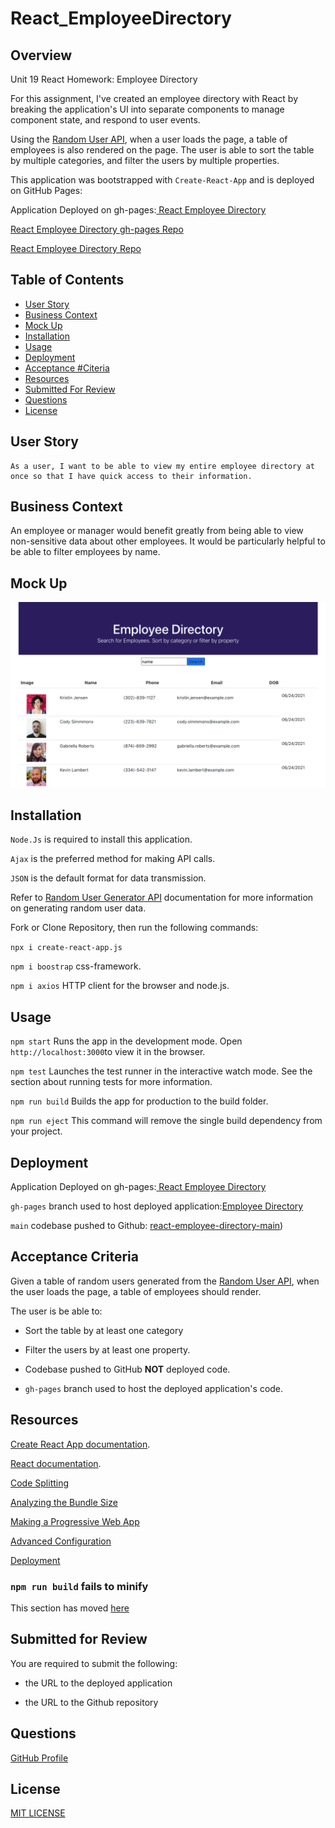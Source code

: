 # React_EmployeeDirectory

## Overview

Unit 19 React Homework: Employee Directory

For this assignment, I've created an employee directory with React by breaking the application's UI into separate components to manage component state, and respond to user events. 

Using the [Random User API](https://randomuser.me/), when a user loads the page, a table of employees is also rendered on the page. The user is able to sort the table by multiple categories, and filter the users by multiple properties. 

This application was bootstrapped with `Create-React-App` and is deployed on GitHub Pages:

Application Deployed on gh-pages:[ React Employee Directory](https://rdevans87.github.io/react-employee-directory/)

[React Employee Directory gh-pages Repo](https://github.com/rdevans87/react-employee-directory/blob/main/README.md)

[React Employee Directory Repo](https://github.com/rdevans87/react-employee-directory)

## Table of Contents
* [User Story](#user-story)
* [Business Context](#business-context)
* [Mock Up](#mock-up)
* [Installation](#installation)
* [Usage](#usage)
* [Deployment](#deployment)
* [Acceptance #Citeria](#)
* [Resources](#resources)
* [Submitted For Review](#submitted-for-review)
* [Questions](#questions)
* [License](#license)



## User Story
```
As a user, I want to be able to view my entire employee directory at once so that I have quick access to their information.
```
## Business Context

An employee or manager would benefit greatly from being able to view non-sensitive data about other employees. It would be particularly helpful to be able to filter employees by name.

## Mock Up

<img src="public/screenshot.png" width="620px">


## Installation

`Node.Js` is required to install this application.

`Ajax` is the preferred method for making API calls. 

`JSON` is the default format for data transmission.

Refer to [Random User Generator API](https://randomuser.me/documentation#intro) documentation for more information on generating random user data.

Fork or Clone Repository, then run the following commands:

`npx i create-react-app.js` 

`npm i boostrap` css-framework.

`npm i axios` HTTP client for the browser and node.js.


 ## Usage

`npm start` 
Runs the app in the development mode.
Open `http://localhost:3000`to view it in the browser.

`npm test`
Launches the test runner in the interactive watch mode.
See the section about running tests for more information.

`npm run build` 
Builds the app for production to the build folder.

   
`npm run eject`
 This command will remove the single build dependency from your project.  

## Deployment

Application Deployed on gh-pages:[ React Employee Directory](https://rdevans87.github.io/react-employee-directory/)

`gh-pages` branch used to host deployed application:[Employee Directory](/)

`main` codebase pushed to Github: [react-employee-directory-main](https://github.com/rdevans87/React_EmployeeDirectory))


## Acceptance Criteria

Given a table of random users generated from the [Random User API](https://randomuser.me/), when the user loads the page, a table of employees should render. 

The user is be able to:

  * Sort the table by at least one category

  * Filter the users by at least one property.
  
  * Codebase pushed to GitHub **NOT** deployed code.
  
  * `gh-pages` branch used to host the deployed application's code. 

## Resources 

[Create React App documentation](https://facebook.github.io/create-react-app/docs/getting-started).

[React documentation](https://reactjs.org/).

[Code Splitting](https://facebook.github.io/create-react-app/docs/code-splitting)

[Analyzing the Bundle Size](https://facebook.github.io/create-react-app/docs/analyzing-the-bundle-size)

[ Making a Progressive Web App](https://facebook.github.io/create-react-app/docs/making-a-progressive-web-app)

[Advanced Configuration](https://facebook.github.io/create-react-app/docs/advanced-configuration)

[Deployment](https://facebook.github.io/create-react-app/docs/deployment)

### `npm run build` fails to minify

This section has moved [here](https://facebook.github.io/create-react-app/docs/troubleshooting#npm-run-build-fails-to-minify)

## Submitted for Review

You are required to submit the following:

* the URL to the deployed application

* the URL to the Github repository


## Questions

[GitHub Profile](https://github.com/rdevans87)


## License

[MIT LICENSE](LICENSE)
